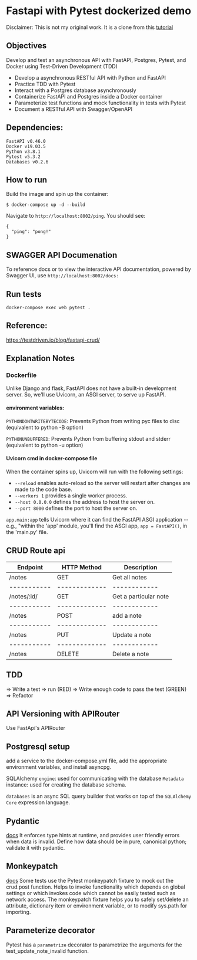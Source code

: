# Fastapi with Pytest dockerized demo

Disclaimer: This is not my original work. It is a clone from this [tutorial](https://testdriven.io/blog/fastapi-crud/)


## Objectives

Develop and test an asynchronous API with FastAPI, Postgres, Pytest, and Docker using Test-Driven Development (TDD)

- Develop a asynchronous RESTful API with Python and FastAPI
- Practice TDD with Pytest
- Interact with a Postgres database asynchronously
- Containerize FastAPI and Postgres inside a Docker container
- Parameterize test functions and mock functionality in tests with Pytest
- Document a RESTful API with Swagger/OpenAPI


## Dependencies:

```
FastAPI v0.46.0
Docker v19.03.5
Python v3.8.1
Pytest v5.3.2
Databases v0.2.6
```

## How to run

Build the image and spin up the container:

```
$ docker-compose up -d --build
```

Navigate to `http://localhost:8002/ping`. You should see:

```
{
  "ping": "pong!"
}
```

## SWAGGER API Documenation

To reference docs or to view the interactive API documentation, powered by Swagger UI, use `http://localhost:8002/docs:`

## Run tests

```
docker-compose exec web pytest .
```

## Reference:

https://testdriven.io/blog/fastapi-crud/

## Explanation Notes

### Dockerfile

Unlike Django and flask, FastAPI does not have a built-in development server. So, we'll use Uvicorn, an ASGI server, to serve up FastAPI.

#### environment variables:

`PYTHONDONTWRITEBYTECODE`: Prevents Python from writing pyc files to disc (equivalent to python -B option)

`PYTHONUNBUFFERED`: Prevents Python from buffering stdout and stderr (equivalent to python -u option)

#### Uvicorn cmd in docker-compose file
When the container spins up, Uvicorn will run with the following settings:

- `--reload` enables auto-reload so the server will restart after changes are made to the code base.
- `--workers 1` provides a single worker process.
- `--host 0.0.0.0` defines the address to host the server on.
- `--port 8000` defines the port to host the server on.

`app.main:app` tells Uvicorn where it can find the FastAPI ASGI application -- e.g., "within the 'app' module, you'll find the ASGI app, `app = FastAPI()`, in the 'main.py' file.


## CRUD Route api

| Endpoint | HTTP Method | Description 
-----------|-------------|------------
| /notes   | GET | Get all notes 
-----------|-------------|------------
| /notes/:id/   | GET | Get a particular note
-----------|-------------|------------
| /notes   | POST | add a note
-----------|-------------|------------
| /notes   | PUT | Update a note 
-----------|-------------|------------
| /notes   | DELETE | Delete a note 


## TDD

=> Write a test 
=> run (RED) 
=> Write enough code to pass the test (GREEN) 
=> Refactor 

## API Versioning with APIRouter

Use FastApi's APIRouter

## Postgresql setup

add a service to the docker-compose.yml file, add the appropriate environment variables, and install asyncpg.

SQLAlchemy `engine`: used for communicating with the database 
`Metadata` instance: used for creating the database schema.

`databases` is an async SQL query builder that works on top of the `SQLAlchemy Core` expression language.

## Pydantic

[docs](https://pydantic-docs.helpmanual.io/)
It enforces type hints at runtime, and provides user friendly errors when data is invalid.
Define how data should be in pure, canonical python; validate it with pydantic.

## Monkeypatch

[docs](https://docs.pytest.org/en/latest/monkeypatch.html)
Some tests use the Pytest monkeypatch fixture to mock out the crud.post function. 
Helps to invoke functionality which depends on global settings or which invokes code which cannot be easily tested such as network access.
The monkeypatch fixture helps you to safely set/delete an attribute, dictionary item or environment variable, or to modify sys.path for importing.

## Parameterize decorator

Pytest has a `parametrize` decorator to parametrize the arguments for the test_update_note_invalid function.